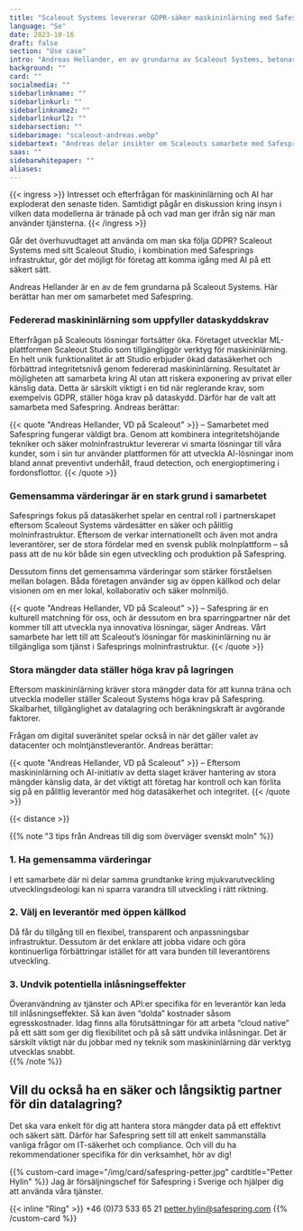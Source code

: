 ```yaml
---
title: "Scaleout Systems levererar GDPR-säker maskininlärning med Safespring"
language: "Se"
date: 2023-10-16
draft: false
section: "Use case"
intro: "Andreas Hellander, en av grundarna av Scaleout Systems, betonar att det gemensamma värdet av datasäkerhet och användning av öppen källkod har varit en stark grund i samarbetet med Safespring."
background: ""
card: ""
socialmedia: ""
sidebarlinkname: ""
sidebarlinkurl: ""
sidebarlinkname2: ""
sidebarlinkurl2: ""
sidebarsection: ""
sidebarimage: "scaleout-andreas.webp"
sidebartext: "Andreas delar insikter om Scaleouts samarbete med Safespring och vikten av databehandling inom EU."
saas: ""
sidebarwhitepaper: ""
aliases:
---
```


{{< ingress >}}
Intresset och efterfrågan för maskininlärning och AI har exploderat den senaste tiden. Samtidigt pågår en diskussion kring insyn i vilken data modellerna är tränade på och vad man ger ifrån sig när man använder tjänsterna.
{{< /ingress >}}

Går det överhuvudtaget att använda om man ska följa GDPR? Scaleout Systems med sitt Scaleout Studio, i kombination med Safesprings infrastruktur, gör det möjligt för företag att komma igång med AI på ett säkert sätt.

Andreas Hellander är en av de fem grundarna på Scaleout Systems. Här berättar han mer om samarbetet med Safespring. 

### Federerad maskininlärning som uppfyller dataskyddskrav
Efterfrågan på Scaleouts lösningar fortsätter öka. Företaget utvecklar ML-plattformen Scaleout Studio som tillgängliggör verktyg för maskininlärning. En helt unik funktionalitet är att Studio erbjuder ökad datasäkerhet och förbättrad integritetsnivå genom federerad maskininlärning. Resultatet är möjligheten att samarbeta kring AI utan att riskera exponering av privat eller känslig data. Detta är särskilt viktigt i en tid när reglerande krav, som exempelvis GDPR, ställer höga krav på dataskydd. Därför har de valt att samarbeta med Safespring. Andreas berättar:

{{< quote "Andreas Hellander, VD på Scaleout" >}}
– Samarbetet med Safespring fungerar väldigt bra. Genom att kombinera integritetshöjande tekniker och säker molninfrastruktur levererar vi smarta lösningar till våra kunder, som i sin tur använder plattformen för att utveckla AI-lösningar inom bland annat preventivt underhåll, fraud detection, och energioptimering i fordonsflottor. 
{{< /quote >}}

### Gemensamma värderingar är en stark grund i samarbetet
Safesprings fokus på datasäkerhet spelar en central roll i partnerskapet eftersom Scaleout Systems värdesätter en säker och pålitlig molninfrastruktur. Eftersom de verkar internationellt och även mot andra leverantörer, ser de stora fördelar med en svensk publik molnplattform – så pass att de nu kör både sin egen utveckling och produktion på Safespring. 

Dessutom finns det gemensamma värderingar som stärker förståelsen mellan bolagen. Båda företagen använder sig av öppen källkod och delar visionen om en mer lokal, kollaborativ och säker molnmiljö.

{{< quote "Andreas Hellander, VD på Scaleout" >}}
– Safespring är en kulturell matchning för oss, och är dessutom en bra sparringpartner när det kommer till att utveckla nya innovativa lösningar, säger Andreas. Vårt samarbete har lett till att Scaleout’s lösningar för maskininlärning nu är tillgängliga som tjänst i Safesprings molninfrastruktur. 
{{< /quote >}}

### Stora mängder data ställer höga krav på lagringen
Eftersom maskininlärning kräver stora mängder data för att kunna träna och utveckla modeller ställer Scaleout Systems höga krav på Safespring. Skalbarhet, tillgänglighet av datalagring och beräkningskraft är avgörande faktorer.

Frågan om digital suveränitet spelar också in när det gäller valet av datacenter och molntjänstleverantör. Andreas berättar:

{{< quote "Andreas Hellander, VD på Scaleout" >}}
– Eftersom maskininlärning och AI-initiativ av detta slaget kräver hantering av stora mängder känslig data, är det viktigt att företag har kontroll och kan förlita sig på en pålitlig leverantör med hög datasäkerhet och integritet.
{{< /quote >}}

{{< distance >}}

{{% note "3 tips från Andreas till dig som överväger svenskt moln" %}}
### 1. Ha gemensamma värderingar 
I ett samarbete där ni delar samma grundtanke kring mjukvarutveckling utvecklingsdeologi kan ni sparra varandra till utveckling i rätt riktning. 
 
### 2. Välj en leverantör med öppen källkod
Då får du tillgång till en flexibel, transparent och anpassningsbar infrastruktur. Dessutom är det enklare att jobba vidare och göra kontinuerliga förbättringar istället för att vara bunden till leverantörens utveckling.

### 3. Undvik potentiella inlåsningseffekter
Överanvändning av tjänster och API:er specifika för en leverantör kan leda till inlåsningseffekter. Så kan även “dolda” kostnader såsom egresskostnader. Idag finns alla förutsättningar för att arbeta “cloud native” på ett sätt som ger dig flexibilitet och på så sätt undvika inlåsningar. Det är särskilt viktigt när du jobbar med ny teknik som maskininlärning där verktyg utvecklas snabbt.  
{{% /note %}}

## Vill du också ha en säker och långsiktig partner för din datalagring?
Det ska vara enkelt för dig att hantera stora mängder data på ett effektivt och säkert sätt. Därför har Safespring sett till att enkelt sammanställa vanliga frågor om IT-säkerhet och compliance. Och vill du ha rekommendationer specifika för din verksamhet, hör av dig!

{{% custom-card image="/img/card/safespring-petter.jpg" cardtitle="Petter Hylin" %}}
Jag är försäljningschef för Safespring i Sverige och hjälper dig att använda våra tjänster.

{{< inline "Ring" >}} +46 (0)73 533 65 21
petter.hylin@safespring.com
{{% /custom-card %}}